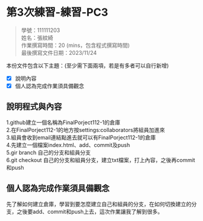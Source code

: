 # 第3次練習-練習-PC3
>
>學號：111111203
><br />
>姓名：張紋綺
><br />
>作業撰寫時間：20 (mins，包含程式撰寫時間)
><br />
>最後撰寫文件日期：2023/11/24
>

本份文件包含以下主題：(至少需下面兩項，若是有多者可以自行新增)
- [x] 說明內容
- [x] 個人認為完成作業須具備觀念

## 說明程式與內容

1.github建⽴⼀個名稱為FinalPorject112-1的倉庫<br>
2.在FinalPorject112-1的地方按settings:collaborators將組員加進來<br>
3.組員會收到email連結點進去就可以有FinalPorject112-1的倉庫<br>
4.先建立一個檔案index.html、add、commit及push<br>
5.gir branch 自己的分支和組員分支<br>
6.git checkout 自己的分支和組員分支，建立txt檔案，打上內容，之後再commit和push<br>


## 個人認為完成作業須具備觀念

先了解如何建立倉庫，學習到要怎麼建立自己和組員的分支，在如何切換建立的分支，之後要add、commit和push上去，這次作業讓我了解到很多。